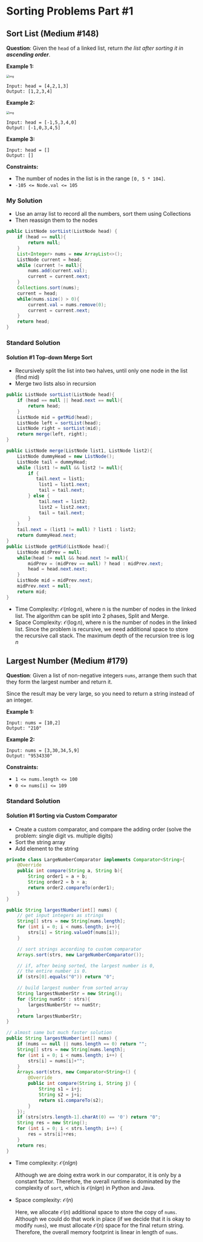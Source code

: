 # Sorting Problems Part #1

## Sort List (Medium #148)

**Question**: Given the `head` of a linked list, return *the list after sorting it in **ascending order***.

**Example 1:**

<img src="https://assets.leetcode.com/uploads/2020/09/14/sort_list_1.jpg" alt="img" style="zoom:50%;" />

```
Input: head = [4,2,1,3]
Output: [1,2,3,4]
```

**Example 2:**

<img src="https://assets.leetcode.com/uploads/2020/09/14/sort_list_2.jpg" alt="img" style="zoom:50%;" />

```
Input: head = [-1,5,3,4,0]
Output: [-1,0,3,4,5]
```

**Example 3:**

```
Input: head = []
Output: []
```

**Constraints:**

-   The number of nodes in the list is in the range `[0, 5 * 104]`.
-   `-105 <= Node.val <= 105`

### My Solution

*   Use an array list to record all the numbers, sort them using Collections
*   Then reassign them to the nodes

```java
public ListNode sortList(ListNode head) {
    if (head == null){
        return null;
    }
    List<Integer> nums = new ArrayList<>();
    ListNode current = head;
    while (current != null){
        nums.add(current.val);
        current = current.next;
    }
    Collections.sort(nums);
    current = head;
    while(nums.size() > 0){
        current.val = nums.remove(0);
        current = current.next;
    }
    return head;
}
```

### Standard Solution

#### Solution #1 Top-down Merge Sort

*   Recursively split the list into two halves, until only one node in the list (find mid)
*   Merge two lists also in recursion

```java
public ListNode sortList(ListNode head){
    if (head == null || head.next == null){
        return head;
    }
    ListNode mid = getMid(head);
    ListNode left = sortList(head);
    ListNode right = sortList(mid);
    return merge(left, right);
}

public ListNode merge(ListNode list1, ListNode list2){
    ListNode dummyHead = new ListNode();
    ListNode tail = dummyHead;
    while (list1 != null && list2 != null){
        if {
           tail.next = list1;
        	list1 = list1.next;
        	tail = tail.next; 
        } else {
        	tail.next = list2;
        	list2 = list2.next;
        	tail = tail.next;
        }
    }
    tail.next = (list1 != null) ? list1 : list2;
    return dummyHead.next;
}
public ListNode getMid(ListNode head){
    ListNode midPrev = null;
    while(head != null && head.next != null){
        midPrev = (midPrev == null) ? head : midPrev.next;
        head = head.next.next;
    }
    ListNode mid = midPrev.next;
    midPrev.next = null;
    return mid;
}
```

-   Time Complexity: $\mathcal{O}(n \log n)$, where n is the number of nodes in the linked list. The algorithm can be split into 2 phases, Split and Merge.
-   Space Complexity: $\mathcal{O}(\log n)$, where n is the number of nodes in the linked list. Since the problem is recursive, we need additional space to store the recursive call stack. The maximum depth of the recursion tree is $\log n$

## Largest Number (Medium #179)

**Question**: Given a list of non-negative integers `nums`, arrange them such that they form the largest number and return it.

Since the result may be very large, so you need to return a string instead of an integer.

**Example 1:**

```
Input: nums = [10,2]
Output: "210"
```

**Example 2:**

```
Input: nums = [3,30,34,5,9]
Output: "9534330"
```

**Constraints:**

-   `1 <= nums.length <= 100`
-   `0 <= nums[i] <= 109`

### Standard Solution

#### Solution #1 Sorting via Custom Comparator

*   Create a custom comparator, and compare the adding order (solve the problem: single digit vs. multiple digits)
*   Sort the string array
*   Add element to the string

```java
private class LargeNumberComparator implements Comparator<String>{
    @Override
    public int compare(String a, String b){
        String order1 = a + b;
        String order2 = b + a;
        return order2.compareTo(order1);
    }
}

public String largestNumber(int[] nums) {
    // get input integers as strings
    String[] strs = new String[nums.length];
    for (int i = 0; i < nums.length; i++){
        strs[i] = String.valueOf(nums[i]);
    }

    // sort strings according to custom comparator
    Arrays.sort(strs, new LargeNumberComparator());

    // if, after being sorted, the largest number is 0,
    // the entire number is 0.
    if (strs[0].equals("0")) return "0";

    // build largest number from sorted array
    String largestNumberStr = new String();
    for (String numStr : strs){
        largestNumberStr += numStr;
    }
    return largestNumberStr;
}
```

```java
// almost same but much faster solution
public String largestNumber(int[] nums) {
    if (nums == null || nums.length == 0) return "";
    String[] strs = new String[nums.length];
    for (int i = 0; i < nums.length; i++) {
        strs[i] = nums[i]+"";
    }
    Arrays.sort(strs, new Comparator<String>() {
        @Override
        public int compare(String i, String j) {
            String s1 = i+j;
            String s2 = j+i;
            return s1.compareTo(s2);
        }
    });
    if (strs[strs.length-1].charAt(0) == '0') return "0";
    String res = new String();
    for (int i = 0; i < strs.length; i++) {
        res = strs[i]+res;
    }
    return res;
}
```

-   Time complexity: $\mathcal{O}(nlgn)$

    Although we are doing extra work in our comparator, it is only by a constant factor. Therefore, the overall runtime is dominated by the complexity of `sort`, which is $\mathcal{O}(nlgn)$ in Python and Java.

-   Space complexity: $\mathcal{O}(n)$

    Here, we allocate $\mathcal{O}(n)$ additional space to store the copy of `nums`. Although we could do that work in place (if we decide that it is okay to modify `nums`), we must allocate $\mathcal{O}(n)$ space for the final return string. Therefore, the overall memory footprint is linear in length of `nums`.
